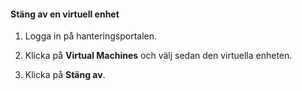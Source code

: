 #### Stäng av en virtuell enhet

1. Logga in på hanteringsportalen.

2. Klicka på **Virtual Machines** och välj sedan den virtuella enheten.

3. Klicka på **Stäng av**.



<!--HONumber=Jun16_HO2-->


